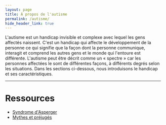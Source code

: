 ```yaml
---
layout: page
title: À propos de l'autisme
permalink: /autisme/
hide_header_link: true
---
```


L'autisme est un handicap invisible et complexe avec lequel les gens affectés naissent.
C'est un handicap qui affecte le développement de la personne ce qui signifie que la façon dont la personne communique, interagit et comprend les autres gens et le monde qui l'entoure est différente.
L'autisme peut être décrit comme un «&nbsp;spectre&nbsp;» car les personnes affectées le sont de différentes façons, à différents degrés selon les situations.
Dans les sections ci-dessous, nous introduisons le handicap et ses caractéristiques.

---

# Ressources

  - [Syndrome d'Asperger](/autisme/syndrome-asperger)
  - [Mythes et préjugés](/autisme/mythes-et-prejuges)
